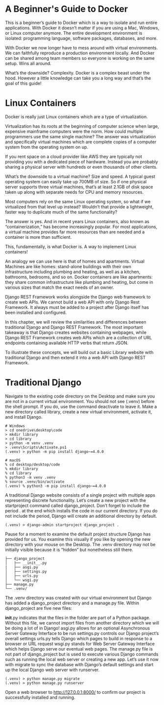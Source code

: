 # A Beginner's Guide to Docker


This is a beginner’s guide to Docker which is a way to isolate and run entire applications. With Docker it doesn’t matter if you are using a Mac, Windows, or Linux computer anymore. The entire development environment is isolated: programming language, software packages, databases, and more.

With Docker we now longer have to mess around with virtual environments. We can faithfully reproduce a production environment locally. And Docker can be shared among team members so everyone is working on the same setup. Wins all around.

What’s the downside? Complexity. Docker is a complex beast under the hood. However a little knowledge can take you a long way and that’s the goal of this guide!

# Linux Containers
Docker is really just Linux containers which are a type of virtualization.

Virtualization has its roots at the beginning of computer science when large, expensive mainframe computers were the norm. How could multiple programmers use the same single machine? The answer was virtualization and specifically virtual machines which are complete copies of a computer system from the operating system on up.

If you rent space on a cloud provider like AWS they are typically not providing you with a dedicated piece of hardware. Instead you are probably sharing a physical server with hundreds or even thousands of other clients.

What’s the downside to a virtual machine? Size and speed. A typical guest operating system can easily take up 700MB of size. So if one physical server supports three virtual machines, that’s at least 2.1GB of disk space taken up along with separate needs for CPU and memory resources.

Most computers rely on the same Linux operating system, so what if we virtualized from that level up instead? Wouldn’t that provide a lightweight, faster way to duplicate much of the same functionality?

The answer is yes. And in recent years Linux containers, also known as “containerization,” has become increasingly popular. For most applications, a virtual machine provides far more resources than are needed and a container is more than sufficient.

This, fundamentally, is what Docker is. A way to implement Linux containers!

An analogy we can use here is that of homes and apartments. Virtual Machines are like homes: stand-alone buildings with their own infrastructure including plumbing and heating, as well as a kitchen, bathrooms, bedrooms, and so on. Docker containers are like apartments: they share common infrastructure like plumbing and heating, but come in various sizes that match the exact needs of an owner.

Django REST Framework works alongside the Django web framework to create web APIs. We cannot build a web API with only Django Rest Framework. It always must be added to a project after Django itself has been installed and configured.

In this chapter, we will review the similarities and differences between traditional Django and Django REST Framework. The most important takeaway is that Django creates websites containing webpages, while Django REST Framework creates web APIs which are a collection of URL endpoints containing available HTTP verbs that return JSON.

To illustrate these concepts, we will build out a basic Library website with traditional Django and then extend it into a web API with Django REST Framework.

# Traditional Django
Navigate to the existing code directory on the Desktop and make sure you are not in a current virtual environment. You should not see (.venv) before the shell prompt. If you do, use the command deactivate to leave it. Make a new directory called library, create a new virtual environment, activate it, and install Django.

```
# Windows
> cd onedrive\desktop\code
> mkdir library
> cd library
> python -m venv .venv
> .venv\Scripts\Activate.ps1
(.venv) > python -m pip install django~=4.0.0

# macOS
% cd desktop/desktop/code
% mkdir library
% cd library
% python3 -m venv .venv
% source .venv/bin/activate
(.venv) % python3 -m pip install django~=4.0.0
```

A traditional Django website consists of a single project with multiple apps representing discrete functionality. Let’s create a new project with the startproject command called django_project. Don’t forget to include the period . at the end which installs the code in our current directory. If you do not include the period, Django will create an additional directory by default.



```
(.venv) > django-admin startproject django_project .
```


Pause for a moment to examine the default project structure Django has provided for us. You examine this visually if you like by opening the new directory with your mouse on the Desktop. The .venv directory may not be initially visible because it is “hidden” but nonetheless still there.

```
├── django_project
│   ├── __init__.py
|   ├── asgi.py
│   ├── settings.py
│   ├── urls.py
│   └── wsgi.py
├── manage.py
└── .venv/
```
The .venv directory was created with our virtual environment but Django has added a django_project directory and a manage.py file. Within django_project are five new files:

__init__.py indicates that the files in the folder are part of a Python package. Without this file, we cannot import files from another directory which we will be doing a lot of in Django!
asgi.py allows for an optional Asynchronous Server Gateway Interface to be run
settings.py controls our Django project’s overall settings
urls.py tells Django which pages to build in response to a browser or URL request
wsgi.py stands for Web Server Gateway Interface which helps Django serve our eventual web pages.
The manage.py file is not part of django_project but is used to execute various Django commands such as running the local web server or creating a new app. Let’s use it now with migrate to sync the database with Django’s default settings and start up the local Django web server with runserver.


```
(.venv) > python manage.py migrate
(.venv) > python manage.py runserver
```

Open a web browser to http://127.0.0.1:8000/ to confirm our project is successfully installed and running.


